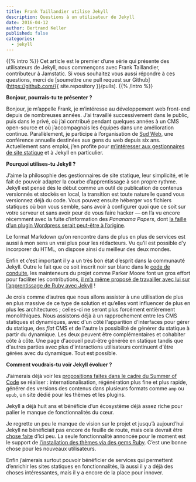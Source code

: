 ```yaml
---
title: Frank Taillandier utilise Jekyll
description: Questions à un utilisateur de Jekyll
date: 2016-04-12
author: Bertrand Keller
published: false
categories:
  - jekyll
---
```


{{% intro %}}
Cet article est le premier d’une série qui présente des utilisateurs de Jekyll, nous commençons avec Frank Taillandier, contributeur à Jamstatic. Si vous souhaitez vous aussi répondre à ces questions, merci de [soumettre une pull request sur Github](https://github.com/{{ site.repository }}/pulls).
{{% /intro %}}

**Bonjour, pourrais-tu te présenter ?**

Bonjour, je m’appelle Frank, je m’intéresse au développement web front-end depuis de nombreuses années. J’ai travaillé successivement dans le public, puis dans le privé, où j’ai contribué pendant quelques années à un CMS open-source et où j’accompagnais les équipes dans une amélioration continue. Parallèlement, je participe à l’organisation de [Sud Web](//sudweb.fr/), une conférence annuelle destinées aux gens du web depuis six ans. Actuellement sans emploi, j’en profite pour [m’intéresser aux gestionnaires de site statique](http://frank.taillandier.me/2016/03/08/les-gestionnaires-de-contenu-statique/) et à Jekyll en particulier.

**Pourquoi utilises-tu Jekyll ?**

J’aime la philosophie des gestionnaires de site statique, leur simplicité, et le fait de pouvoir adapter la courbe d’apprentissage à son propre rythme. Jekyll est pensé dès le début comme un outil de publication de contenus versionnés et stockés en local, la transition est toute naturelle quand vous versionnez déjà du code. Vous pouvez ensuite héberger vos fichiers statiques où bon vous semble, sans avoir à configurer quoi que ce soit sur votre serveur et sans avoir peur de vous faire hacker — on l’a vu encore récemment avec la fuite d’information des *Pananama Papers*, dont [la faille d’un plugin Wordpress serait peut-être à l’origine](http://www.numerama.com/tech/161800-panama-papers-wordpress-et-drupal-a-lorigine-de-la-fuite.html).

Le format Markdown qu’on rencontre dans de plus en plus de services est aussi à mon sens un vrai plus pour les rédacteurs. Vu qu’il est possible d’y incorporer du HTML, on dispose ainsi du meilleur des deux mondes.

Enfin et c’est important il y a un très bon état d’esprit dans la communauté Jekyll. Outre le fait que ce soit inscrit noir sur blanc dans le [code de conduite](https://jekyllrb.com/docs/conduct/), les mainteneurs du projet comme Parker Moore font un gros effort pour faciliter les contributions, [il m’a même proposé de travailler avec lui sur l’apprentissage de Ruby avec Jekyll](https://talk.jekyllrb.com/t/core-data-driven-content/2213/5?u=dirtyf) !

Je crois comme d’autres que nous allons assister à une utilisation de plus en plus massive de ce type de solution et qu’elles vont influencer de plus en plus les architectures ; celles-ci ne seront plus forcément entièrement monolithiques. Nous assistons déjà à un rapprochement entre les CMS statiques et dynamiques, avec d'un côté l'apparition d'interfaces pour gérer du statique, des _flat_ CMS et de l'autre la possibilité de générer du statique à partir du dynamique. Les deux peuvent être complémentaires et cohabiter côte à côte. Une page d'accueil peut-être générée en statique tandis que d'autres parties avec plus d'interactions utilisateurs continuent d'être gérées avec du dynamique. Tout est possible.

**Comment voudrais-tu voir Jekyll évoluer ?**

J’aimerais déjà voir les [propositions faites dans le cadre du Summer of Code](https://github.com/github/mentorships/issues?q=is%3Aissue+is%3Aopen+label%3A%22project%3A+Jekyll%22) se réaliser : internationalisation, régénération plus fine et plus rapide, générer des versions des contenus dans plusieurs formats comme `amp` ou `epub`, un site dédié pour les thèmes et les plugins.

Jekyll a déjà huit ans et bénéficie d’un écosystème déjà assez riche pour palier le manque de fonctionnalités du cœur.

Je regrette un peu le manque de vision sur le projet et jusqu’à aujourd’hui Jekyll ne bénéficiait pas encore de feuille de route, mais cela devrait être [chose faite](https://github.com/jekyll/jekyll/blob/roadmap/site/roadmap.md#v32) d’ici peu. La seule fonctionnalité annoncée pour le moment est le support de [l’installation des thèmes via des gems Ruby](https://github.com/jekyll/jekyll/pull/4595). C’est une bonne chose pour les nouveaux utilisateurs.

Enfin j’aimerais surtout pouvoir bénéficier de services qui permettent d’enrichir les sites statiques en fonctionnalités, là aussi il y a déjà des choses intéressantes, mais il y a encore de la place pour innover.
